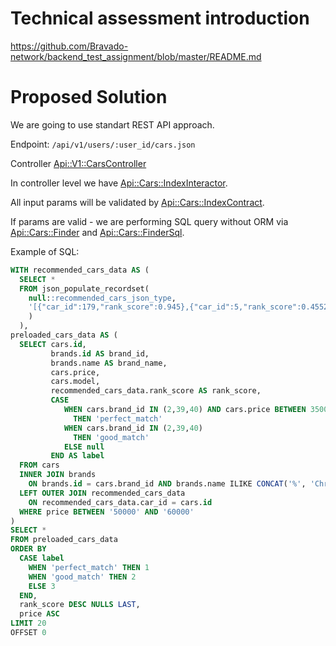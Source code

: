 # Technical assessment introduction

https://github.com/Bravado-network/backend_test_assignment/blob/master/README.md

# Proposed Solution

We are going to use standart REST API approach.

Endpoint: `/api/v1/users/:user_id/cars.json`

Controller [Api::V1::CarsController](https://github.com/rusllonrails/cars_api/blob/main/app/controllers/api/v1/cars_controller.rb)

In controller level we have [Api::Cars::IndexInteractor](https://github.com/rusllonrails/cars_api/blob/main/app/interactors/api/cars/index_interactor.rb).

All input params will be validated by [Api::Cars::IndexContract](https://github.com/rusllonrails/cars_api/blob/main/app/contracts/api/cars/index_contract.rb).

If params are valid - we are performing SQL query without ORM via [Api::Cars::Finder](https://github.com/rusllonrails/cars_api/blob/main/app/queries/api/cars/finder.rb) and [Api::Cars::FinderSql](https://github.com/rusllonrails/cars_api/blob/main/app/queries/api/cars/finder_sql.rb).

Example of SQL:
```sql
WITH recommended_cars_data AS (
  SELECT *
  FROM json_populate_recordset(
    null::recommended_cars_json_type,
    '[{"car_id":179,"rank_score":0.945},{"car_id":5,"rank_score":0.4552}]'
    )
  ),
preloaded_cars_data AS (
  SELECT cars.id,
         brands.id AS brand_id,
         brands.name AS brand_name,
         cars.price,
         cars.model,
         recommended_cars_data.rank_score AS rank_score,
         CASE
            WHEN cars.brand_id IN (2,39,40) AND cars.price BETWEEN 35000 AND 39999
              THEN 'perfect_match'
            WHEN cars.brand_id IN (2,39,40)
              THEN 'good_match'
            ELSE null
         END AS label
  FROM cars
  INNER JOIN brands
    ON brands.id = cars.brand_id AND brands.name ILIKE CONCAT('%', 'Chrysler', '%')
  LEFT OUTER JOIN recommended_cars_data
    ON recommended_cars_data.car_id = cars.id
  WHERE price BETWEEN '50000' AND '60000'
)
SELECT *
FROM preloaded_cars_data
ORDER BY
  CASE label
    WHEN 'perfect_match' THEN 1
    WHEN 'good_match' THEN 2
    ELSE 3
  END,
  rank_score DESC NULLS LAST,
  price ASC
LIMIT 20
OFFSET 0
```
